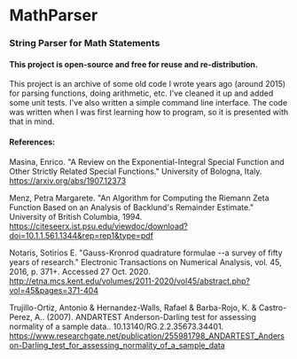 # MathParser
### String Parser for Math Statements

#### This project is open-source and free for reuse and re-distribution.

This project is an archive of some old code I wrote years ago (around 2015) for parsing functions, doing arithmetic, etc. I've cleaned it up and added some unit tests. I've also written a simple command line interface. The code was written when I was first learning how to program, so it is presented with that in mind.

#### References:
Masina, Enrico. "A Review on the Exponential-Integral Special Function and Other Strictly Related Special Functions." University of Bologna, Italy. 
https://arxiv.org/abs/1907.12373

Menz, Petra Margarete. "An Algorithm for Computing the Riemann Zeta Function Based on an Analysis of Backlund's Remainder Estimate." University of British Columbia, 1994. https://citeseerx.ist.psu.edu/viewdoc/download?doi=10.1.1.561.1344&rep=rep1&type=pdf

Notaris, Sotirios E. "Gauss-Kronrod quadrature formulae --a survey of fifty years of research." Electronic Transactions on Numerical Analysis, vol. 45, 2016, p. 371+. Accessed 27 Oct. 2020. http://etna.mcs.kent.edu/volumes/2011-2020/vol45/abstract.php?vol=45&pages=371-404

Trujillo-Ortiz, Antonio & Hernandez-Walls, Rafael & Barba-Rojo, K. & Castro-Perez, A.. (2007). ANDARTEST Anderson-Darling test for assessing normality of a sample data.. 10.13140/RG.2.2.35673.34401. https://www.researchgate.net/publication/255981798_ANDARTEST_Anderson-Darling_test_for_assessing_normality_of_a_sample_data
